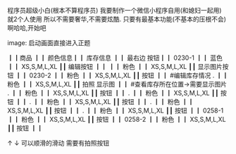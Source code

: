 程序员超级小白(根本不算程序员)
我要制作一个微信小程序自用(和媳妇一起用)
就2个人使用
所以不需要奢华,不需要炫酷.
只要有最基本功能(不基本的压根不会)
啊哈哈,开始吧

image:
启动画面直接进入正题

┃┃商品 ┃┃ 颜色信息┃┃    库存信息   ┃┃    最右边 按钮┃┃
0230-1 ┃┃   蓝色 ┃┃   XS,S,M,L,XL ┃┃  编辑按钮     ┃┃
       ┃┃  粉色  ┃┃  XS,S,M,L,XL  ┃┃  显示图片按钮 ┃┃
0230-2 ┃┃   粉色 ┃┃  XS,S,M,L,XL  ┃┃  按钮        ┃┃ #编辑库存情况
.      ┃┃   粉色 ┃┃  XS,S,M,L,XL  ┃┃  拍照 显示图 ┃┃ #查看库存所在位置→需要显示图片
.      ┃┃   粉色 ┃┃  XS,S,M,L,XL  ┃┃  按钮        ┃┃
.      ┃┃   粉色 ┃┃  XS,S,M,L,XL  ┃┃  按钮        ┃┃
.      ┃┃   粉色 ┃┃  XS,S,M,L,XL  ┃┃  按钮        ┃┃
.      ┃┃   粉色 ┃┃  XS,S,M,L,XL  ┃┃  按钮        ┃┃
.      ┃┃   粉色 ┃┃  XS,S,M,L,XL  ┃┃  按钮        ┃┃
0258-1 ┃┃   粉色 ┃┃  XS,S,M,L,XL  ┃┃  按钮        ┃┃
0258-2 ┃┃   粉色 ┃┃  XS,S,M,L,XL  ┃┃  按钮        ┃┃

↑
↓ 可以顺滑的滑动
需要有拍照按钮